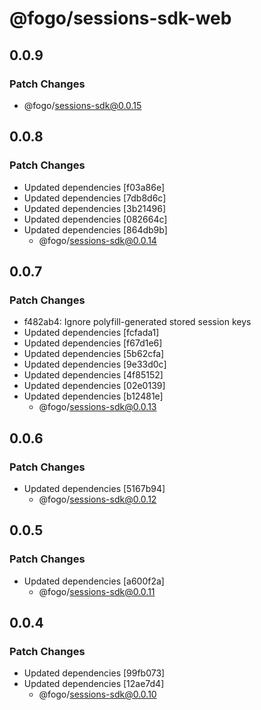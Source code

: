 # @fogo/sessions-sdk-web

## 0.0.9

### Patch Changes

- @fogo/sessions-sdk@0.0.15

## 0.0.8

### Patch Changes

- Updated dependencies [f03a86e]
- Updated dependencies [7db8d6c]
- Updated dependencies [3b21496]
- Updated dependencies [082664c]
- Updated dependencies [864db9b]
  - @fogo/sessions-sdk@0.0.14

## 0.0.7

### Patch Changes

- f482ab4: Ignore polyfill-generated stored session keys
- Updated dependencies [fcfada1]
- Updated dependencies [f67d1e6]
- Updated dependencies [5b62cfa]
- Updated dependencies [9e33d0c]
- Updated dependencies [4f85152]
- Updated dependencies [02e0139]
- Updated dependencies [b12481e]
  - @fogo/sessions-sdk@0.0.13

## 0.0.6

### Patch Changes

- Updated dependencies [5167b94]
  - @fogo/sessions-sdk@0.0.12

## 0.0.5

### Patch Changes

- Updated dependencies [a600f2a]
  - @fogo/sessions-sdk@0.0.11

## 0.0.4

### Patch Changes

- Updated dependencies [99fb073]
- Updated dependencies [12ae7d4]
  - @fogo/sessions-sdk@0.0.10
